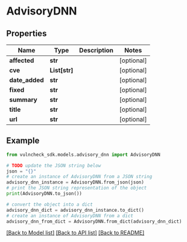 # AdvisoryDNN


## Properties

Name | Type | Description | Notes
------------ | ------------- | ------------- | -------------
**affected** | **str** |  | [optional] 
**cve** | **List[str]** |  | [optional] 
**date_added** | **str** |  | [optional] 
**fixed** | **str** |  | [optional] 
**summary** | **str** |  | [optional] 
**title** | **str** |  | [optional] 
**url** | **str** |  | [optional] 

## Example

```python
from vulncheck_sdk.models.advisory_dnn import AdvisoryDNN

# TODO update the JSON string below
json = "{}"
# create an instance of AdvisoryDNN from a JSON string
advisory_dnn_instance = AdvisoryDNN.from_json(json)
# print the JSON string representation of the object
print(AdvisoryDNN.to_json())

# convert the object into a dict
advisory_dnn_dict = advisory_dnn_instance.to_dict()
# create an instance of AdvisoryDNN from a dict
advisory_dnn_from_dict = AdvisoryDNN.from_dict(advisory_dnn_dict)
```
[[Back to Model list]](../README.md#documentation-for-models) [[Back to API list]](../README.md#documentation-for-api-endpoints) [[Back to README]](../README.md)


